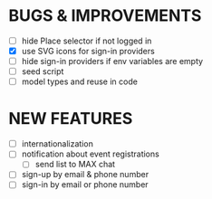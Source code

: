 # BUGS & IMPROVEMENTS
- [ ] hide Place selector if not logged in
- [x] use SVG icons for sign-in providers
- [ ] hide sign-in providers if env variables are empty
- [ ] seed script
- [ ] model types and reuse in code

# NEW FEATURES
- [ ] internationalization
- [ ] notification about event registrations
  - [ ] send list to MAX chat 
- [ ] sign-up by email & phone number 
- [ ] sign-in by email or phone number

